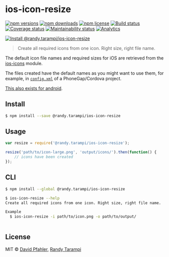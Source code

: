 # ios-icon-resize 

[![npm versions](https://img.shields.io/npm/v/@randy.tarampi/ios-icon-resize.svg?style=flat-square)](https://www.npmjs.org/package/@randy.tarampi/ios-icon-resize)
[![npm downloads](https://img.shields.io/npm/dt/@randy.tarampi/ios-icon-resize.svg?style=flat-square)](https://www.npmjs.com/package/@randy.tarampi/ios-icon-resize)
[![npm license](https://img.shields.io/npm/l/@randy.tarampi/ios-icon-resize.svg?registry_uri=https%3A%2F%2Fregistry.npmjs.com&style=flat-square)](https://www.npmjs.com/package/@randy.tarampi/ios-icon-resize)
[![Build status](https://img.shields.io/travis/com/randytarampi/pwa.svg?style=flat-square)](https://travis-ci.com/randytarampi/pwa)
[![Coverage status](https://img.shields.io/coveralls/randytarampi/pwa.svg?style=flat-square)](https://coveralls.io/github/randytarampi/pwa?branch=master)
[![Maintainability status](https://img.shields.io/codeclimate/maintainability-percentage/randytarampi/pwa.svg?style=flat-square)](https://codeclimate.com/github/randytarampi/pwa/maintainability)
[![Analytics](https://ga-beacon.appspot.com/UA-50921068-1/beacon/github/randytarampi/pwa/?flat&useReferrer)](https://github.com/igrigorik/ga-beacon)


[![Install @randy.tarampi/ios-icon-resize](https://nodeico.herokuapp.com/@randy.tarampi/ios-icon-resize.svg)](https://www.npmjs.com/package/@randy.tarampi/ios-icon-resize) 

> Create all required icons from one icon. Right size, right file name.

The default icon file names and required sizes for iOS are retrieved from the [ios-icons](http://github.com/randytarampi/ios-icons) module. 

The files created have the default names as you might want to use them, for example, in [`config.xml`](http://docs.phonegap.com/en/3.5.0/config_ref_images.md.html) of a PhoneGap/Cordova project.

[This also exists for android](../android-icon-resize).

## Install

```sh
$ npm install --save @randy.tarampi/ios-icon-resize
```


## Usage

```js
var resize = require('@randy.tarampi/ios-icon-resize');

resize('path/to/icon-large.png', 'output/icons/').then(function() {
	// icons have been created
});

```


## CLI

```sh
$ npm install --global @randy.tarampi/ios-icon-resize
```

```sh
$ ios-icon-resize --help
Create all required icons from one icon. Right size, right file name.

Example
  $ ios-icon-resize -i path/to/icon.png -o path/to/output/
	
```


## License
MIT © [David Pfahler](http://excellenteasy.com), [Randy Tarampi](http://randytarampi.ca)
